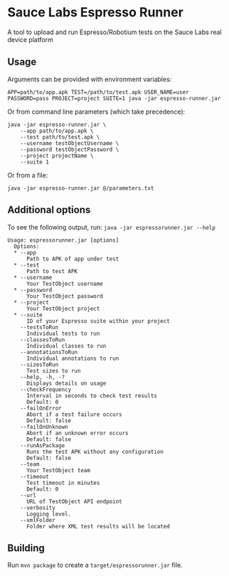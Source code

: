 # Sauce Labs Espresso Runner

A tool to upload and run Espresso/Robotium tests on the Sauce Labs real device platform

## Usage

Arguments can be provided with environment variables:
```
APP=path/to/app.apk TEST=/path/to/test.apk USER_NAME=user PASSWORD=pass PROJECT=project SUITE=1 java -jar espresso-runner.jar
```

Or from command line parameters (which take precedence):

```
java -jar espresso-runner.jar \
    --app path/to/app.apk \
    --test path/to/test.apk \
    --username testObjectUsername \
    --password testObjectPassword \
    --project projectName \
    --suite 1
```

Or from a file:
```
java -jar espresso-runner.jar @/parameters.txt
```
## Additional options

To see the following output, run: `java -jar espressorunner.jar --help`

```
Usage: espressorunner.jar [options]
  Options:
  * --app
      Path to APK of app under test
  * --test
      Path to test APK
  * --username
      Your TestObject username
  * --password
      Your TestObject password
  * --project
      Your TestObject project
  * --suite
      ID of your Espresso suite within your project
    --testsToRun
      Individual tests to run
    --classesToRun
      Individual classes to run
    --annotationsToRun
      Individual annotations to run
    --sizesToRun
      Test sizes to run
    --help, -h, -?
      Displays details on usage
    --checkFrequency
      Interval in seconds to check test results
      Default: 0
    --failOnError
      Abort if a test failure occurs
      Default: false
    --failOnUnknown
      Abort if an unknown error occurs
      Default: false
    --runAsPackage
      Runs the test APK without any configuration
      Default: false
    --team
      Your TestObject team
    --timeout
      Test timeout in minutes
      Default: 0
    --url
      URL of TestObject API endpoint
    --verbosity
      Logging level.
    --xmlFolder
      Folder where XML test results will be located
```

## Building

Run `mvn package` to create a `target/espressorunner.jar` file.

